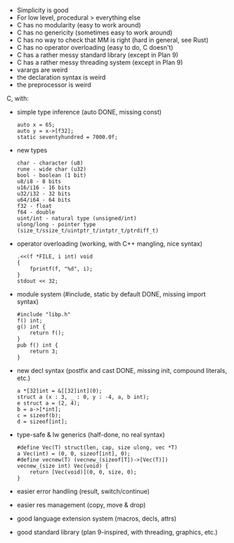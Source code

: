 - Simplicity is good
- For low level, procedural > everything else
- C has no modularity (easy to work around)
- C has no genericity (sometimes easy to work around)
- C has no way to check that MM is right (hard in general, see Rust)
- C has no operator overloading (easy to do, C doesn't)
- C has a rather messy standard library (except in Plan 9)
- C has a rather messy threading system (except in Plan 9)
- varargs are weird
- the declaration syntax is weird
- the preprocessor is weird

C, with:
- simple type inference (auto DONE, missing const)

      auto x = 65;
      auto y = x->[f32];
      static seventyhundred = 7000.0f;

- new types

      char - character (u8)
      rune - wide char (u32)
      bool - boolean (1 bit)
      u8/i8 - 8 bits
      u16/i16 - 16 bits
      u32/i32 - 32 bits
      u64/i64 - 64 bits
      f32 - float
      f64 - double
      uint/int - natural type (unsigned/int)
      ulong/long - pointer type (size_t/ssize_t/uintptr_t/intptr_t/ptrdiff_t)

- operator overloading (working, with C++ mangling, nice syntax)

      .<<(f *FILE, i int) void
      {
          fprintf(f, "%d", i);
      }
      stdout << 32;

- module system (#include, static by default DONE, missing import syntax)

      #include "libp.h"
      f() int;
      g() int {
          return f();
      }
      pub f() int {
          return 3;
      }

- new decl syntax (postfix and cast DONE, missing init, compound literals, etc.)

      a *[32]int = &[[32]int](0);
      struct a (x : 3, _ : 0, y : -4, a, b int);
      e struct a = (2, 4);
      b = a->[*int];
      c = sizeof(b);
      d = sizeof[int];

- type-safe & lw generics (half-done, no real syntax)

      #define Vec(T) struct(len, cap, size ulong, vec *T)
      a Vec(int) = (0, 0, sizeof[int], 0);
      #define vecnew(T) (vecnew_(sizeof[T])->[Vec(T)])
      vecnew_(size int) Vec(void) {
          return [Vec(void)](0, 0, size, 0);
      }

- easier error handling (result, switch/continue)
- easier res management (copy, move & drop)
- good language extension system (macros, decls, attrs)
- good standard library (plan 9-inspired, with threading, graphics, etc.)

